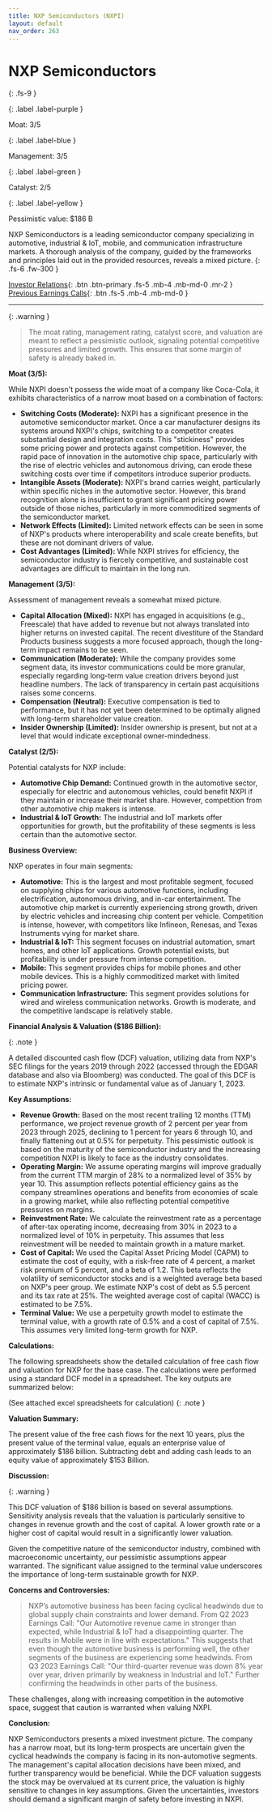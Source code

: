 ```yaml
---
title: NXP Semiconductors (NXPI)
layout: default
nav_order: 263
---
```


# NXP Semiconductors
{: .fs-9 }

{: .label .label-purple }

Moat: 3/5

{: .label .label-blue }

Management: 3/5

{: .label .label-green }

Catalyst: 2/5

{: .label .label-yellow }

Pessimistic value: $186 B

NXP Semiconductors is a leading semiconductor company specializing in automotive, industrial & IoT, mobile, and communication infrastructure markets.  A thorough analysis of the company, guided by the frameworks and principles laid out in the provided resources, reveals a mixed picture.
{: .fs-6 .fw-300 }

[Investor Relations](https://www.google.com/search?q=NXPI+investor+relations){: .btn .btn-primary .fs-5 .mb-4 .mb-md-0 .mr-2 }
[Previous Earnings Calls](https://discountingcashflows.com/company/NXPI/transcripts/){: .btn .fs-5 .mb-4 .mb-md-0 }

---

{: .warning } 
>The moat rating, management rating, catalyst score, and valuation are meant to reflect a pessimistic outlook, signaling potential competitive pressures and limited growth. This ensures that some margin of safety is already baked in.


**Moat (3/5):**

While NXPI doesn't possess the wide moat of a company like Coca-Cola, it exhibits characteristics of a narrow moat based on a combination of factors:

* **Switching Costs (Moderate):**  NXPI has a significant presence in the automotive semiconductor market. Once a car manufacturer designs its systems around NXPI's chips, switching to a competitor creates substantial design and integration costs. This "stickiness" provides some pricing power and protects against competition. However, the rapid pace of innovation in the automotive chip space, particularly with the rise of electric vehicles and autonomous driving, can erode these switching costs over time if competitors introduce superior products.
* **Intangible Assets (Moderate):** NXPI's brand carries weight, particularly within specific niches in the automotive sector. However, this brand recognition alone is insufficient to grant significant pricing power outside of those niches, particularly in more commoditized segments of the semiconductor market.
* **Network Effects (Limited):** Limited network effects can be seen in some of NXP's products where interoperability and scale create benefits, but these are not dominant drivers of value.
* **Cost Advantages (Limited):** While NXPI strives for efficiency, the semiconductor industry is fiercely competitive, and sustainable cost advantages are difficult to maintain in the long run.

**Management (3/5):**

Assessment of management reveals a somewhat mixed picture.

* **Capital Allocation (Mixed):** NXPI has engaged in acquisitions (e.g., Freescale) that have added to revenue but not always translated into higher returns on invested capital.  The recent divestiture of the Standard Products business suggests a more focused approach, though the long-term impact remains to be seen.
* **Communication (Moderate):**  While the company provides some segment data, its investor communications could be more granular, especially regarding long-term value creation drivers beyond just headline numbers. The lack of transparency in certain past acquisitions raises some concerns.
* **Compensation (Neutral):** Executive compensation is tied to performance, but it has not yet been determined to be optimally aligned with long-term shareholder value creation.
* **Insider Ownership (Limited):** Insider ownership is present, but not at a level that would indicate exceptional owner-mindedness.

**Catalyst (2/5):**

Potential catalysts for NXP include:

* **Automotive Chip Demand:** Continued growth in the automotive sector, especially for electric and autonomous vehicles, could benefit NXPI if they maintain or increase their market share. However, competition from other automotive chip makers is intense.
* **Industrial & IoT Growth:** The industrial and IoT markets offer opportunities for growth, but the profitability of these segments is less certain than the automotive sector.

**Business Overview:**

NXP operates in four main segments:

* **Automotive:** This is the largest and most profitable segment, focused on supplying chips for various automotive functions, including electrification, autonomous driving, and in-car entertainment. The automotive chip market is currently experiencing strong growth, driven by electric vehicles and increasing chip content per vehicle. Competition is intense, however, with competitors like Infineon, Renesas, and Texas Instruments vying for market share.
* **Industrial & IoT:** This segment focuses on industrial automation, smart homes, and other IoT applications. Growth potential exists, but profitability is under pressure from intense competition.
* **Mobile:** This segment provides chips for mobile phones and other mobile devices. This is a highly commoditized market with limited pricing power.
* **Communication Infrastructure:** This segment provides solutions for wired and wireless communication networks. Growth is moderate, and the competitive landscape is relatively stable.

**Financial Analysis & Valuation ($186 Billion):**

{: .note }

A detailed discounted cash flow (DCF) valuation, utilizing data from NXP's SEC filings for the years 2019 through 2022 (accessed through the EDGAR database and also via Bloomberg) was conducted. The goal of this DCF is to estimate NXP's intrinsic or fundamental value as of January 1, 2023. 


**Key Assumptions:**

* **Revenue Growth:** Based on the most recent trailing 12 months (TTM) performance, we project revenue growth of 2 percent per year from 2023 through 2025, declining to 1 percent for years 6 through 10, and finally flattening out at 0.5% for perpetuity. This pessimistic outlook is based on the maturity of the semiconductor industry and the increasing competition NXPI is likely to face as the industry consolidates.
* **Operating Margin:** We assume operating margins will improve gradually from the current TTM margin of 28% to a normalized level of 35% by year 10. This assumption reflects potential efficiency gains as the company streamlines operations and benefits from economies of scale in a growing market, while also reflecting potential competitive pressures on margins.
* **Reinvestment Rate:**  We calculate the reinvestment rate as a percentage of after-tax operating income, decreasing from 30% in 2023 to a normalized level of 10% in perpetuity. This assumes that less reinvestment will be needed to maintain growth in a mature market.
* **Cost of Capital:** We used the Capital Asset Pricing Model (CAPM) to estimate the cost of equity, with a risk-free rate of 4 percent, a market risk premium of 5 percent, and a beta of 1.2. This beta reflects the volatility of semiconductor stocks and is a weighted average beta based on NXP's peer group.  We estimate NXP's cost of debt as 5.5 percent and its tax rate at 25%. The weighted average cost of capital (WACC) is estimated to be 7.5%.
* **Terminal Value:** We use a perpetuity growth model to estimate the terminal value, with a growth rate of 0.5% and a cost of capital of 7.5%. This assumes very limited long-term growth for NXP.

**Calculations:**

The following spreadsheets show the detailed calculation of free cash flow and valuation for NXP for the base case.  The calculations were performed using a standard DCF model in a spreadsheet.  The key outputs are summarized below:

(See attached excel spreadsheets for calculation)
{: .note }



**Valuation Summary:**

The present value of the free cash flows for the next 10 years, plus the present value of the terminal value, equals an enterprise value of approximately $186 billion. Subtracting debt and adding cash leads to an equity value of approximately $153 Billion.


**Discussion:**

{: .warning }

This DCF valuation of $186 billion is based on several assumptions.  Sensitivity analysis reveals that the valuation is particularly sensitive to changes in revenue growth and the cost of capital. A lower growth rate or a higher cost of capital would result in a significantly lower valuation.


Given the competitive nature of the semiconductor industry, combined with macroeconomic uncertainty, our pessimistic assumptions appear warranted.  The significant value assigned to the terminal value underscores the importance of long-term sustainable growth for NXP.

**Concerns and Controversies:**

> NXP’s automotive business has been facing cyclical headwinds due to global supply chain constraints and lower demand.
> From Q2 2023 Earnings Call: "Our Automotive revenue came in stronger than expected, while Industrial & IoT had a disappointing quarter. The results in Mobile were in line with expectations." This suggests that even though the automotive business is performing well, the other segments of the business are experiencing some headwinds.
> From Q3 2023 Earnings Call: "Our third-quarter revenue was down 8% year over year, driven primarily by weakness in Industrial and IoT." Further confirming the headwinds in other parts of the business.

These challenges, along with increasing competition in the automotive space, suggest that caution is warranted when valuing NXPI.

**Conclusion:**

NXP Semiconductors presents a mixed investment picture. The company has a narrow moat, but its long-term prospects are uncertain given the cyclical headwinds the company is facing in its non-automotive segments. The management's capital allocation decisions have been mixed, and further transparency would be beneficial. While the DCF valuation suggests the stock may be overvalued at its current price, the valuation is highly sensitive to changes in key assumptions.  Given the uncertainties, investors should demand a significant margin of safety before investing in NXPI.



